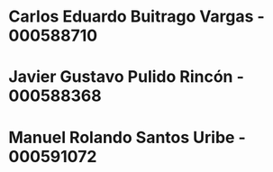 # Carlos Eduardo Buitrago Vargas - 000588710
# Javier Gustavo Pulido Rincón - 000588368
# Manuel Rolando Santos Uribe - 000591072
